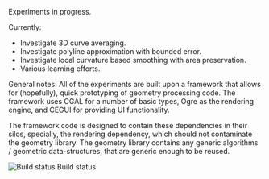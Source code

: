 Experiments in progress.

Currently:

* Investigate 3D curve averaging.
* Investigate polyline approximation with bounded error.
* Investigate local curvature based smoothing with area preservation.
* Various learning efforts.

General notes:
All of the experiments are built upon a framework that allows for (hopefully),
quick prototyping of geometry processing code. The framework uses CGAL for a
number of basic types, Ogre as the rendering engine, and CEGUI for providing UI
functionality.

The framework code is designed to contain these dependencies in their silos,
specially, the rendering dependency, which should not contaminate the geometry
library. The geometry library contains any generic algorithms / geometric
data-structures, that are generic enough to be reused.


![Build status Build status](https://travis-ci.org/indivisibleatom/experiments.svg?branch=master)
